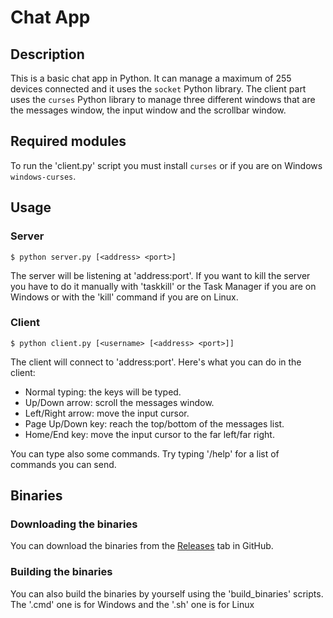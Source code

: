 # Chat App

## Description

This is a basic chat app in Python. It can manage a maximum of 255 devices connected and it uses the ```socket``` Python library.
The client part uses the ```curses``` Python library to manage three different windows that are the messages window, the input window and the scrollbar window.

## Required modules
To run the 'client.py' script you must install ```curses``` or if you are on Windows ```windows-curses```.

## Usage

### Server

```
$ python server.py [<address> <port>]
```

The server will be listening at 'address:port'. If you want to kill the server you have to do it manually with 'taskkill' or the Task Manager if you are on Windows or with the 'kill' command if you are on Linux.

### Client

```
$ python client.py [<username> [<address> <port>]]
```

The client will connect to 'address:port'.
Here's what you can do in the client:
- Normal typing: the keys will be typed.
- Up/Down arrow: scroll the messages window.
- Left/Right arrow: move the input cursor.
- Page Up/Down key: reach the top/bottom of the messages list.
- Home/End key: move the input cursor to the far left/far right.

You can type also some commands. Try typing '/help' for a list of commands you can send.

## Binaries

### Downloading the binaries

You can download the binaries from the [Releases](https://github.com/ITHackerstein/ChatAppPy/releases) tab in GitHub.

### Building the binaries

You can also build the binaries by yourself using the 'build_binaries' scripts. The '.cmd' one is for Windows and the '.sh' one is for Linux
